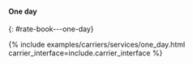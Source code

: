#### One day
{: #rate-book---one-day}

{% include examples/carriers/services/one_day.html carrier_interface=include.carrier_interface %}
